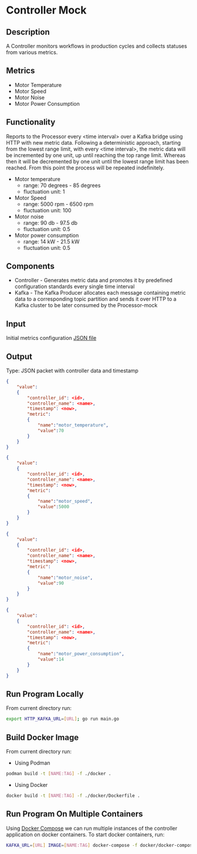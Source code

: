 # Controller Mock
## Description
A Controller monitors workflows in production cycles and collects statuses from various metrics.  

## Metrics
* Motor Temperature 
* Motor Speed 
* Motor Noise
* Motor Power Consumption

## Functionality
Reports to the Processor every \<time interval\> over a Kafka bridge using HTTP with new metric data. 
Following a deterministic approach, starting from the lowest range limit, with every \<time interval\>, the metric data will be incremented by one unit, up until reaching the top range limit. Whereas then it will be decremented by one unit until the lowest range limit has been reached. From this point the process will be repeated indefinitely.

* Motor temperature
    * range: 70 degrees - 85 degrees
    * fluctuation unit: 1
* Motor Speed 
    * range: 5000 rpm - 6500 rpm
    * fluctuation unit: 100
* Motor noise 
    * range: 90 db - 97.5 db
    * fluctuation unit: 0.5
* Motor power consumption 
    * range: 14 kW - 21.5 kW
    * fluctuation unit: 0.5



## Components
* Controller - Generates metric data and promotes it by predefined configuration standards every single time interval
* Kafka - The Kafka Producer allocates each message containing metric data to a corresponding topic partition and sends it over HTTP to a Kafka cluster to be later consumed by the Processor-mock

## Input
Initial metrics configuration [JSON file](pkg/controller/initial_metrics_config.json)

## Output
Type: JSON packet with controller data and timestamp 
```json
{
    "value": 
    {
        "controller_id": <id>,
        "controller_name": <name>,
        "timestamp": <now>,
        "metric":
        {
            "name":"motor_temperature",
            "value":70
        }
    }
}
```
``` json
{
    "value": 
    {
        "controller_id": <id>,
        "controller_name": <name>,
        "timestamp": <now>,
        "metric":
        {
            "name":"motor_speed",
            "value":5000
        }
    }
}
```
```json
{
    "value": 
    {
        "controller_id": <id>,
        "controller_name": <name>,
        "timestamp": <now>,
        "metric":
        {
            "name":"motor_noise",
            "value":90
        }
    }
}
```
```json
{
    "value": 
    {
        "controller_id": <id>,
        "controller_name": <name>,
        "timestamp": <now>,
        "metric":
        {
            "name":"motor_power_consumption",
            "value":14
        }
    }
}
```

## Run Program Locally
From current directory run:
```bash
export HTTP_KAFKA_URL=[URL]; go run main.go
```

## Build Docker Image

From current directory run:
* Using Podman
```bash
podman build -t [NAME:TAG] -f ./docker .
```
* Using Docker
```bash
docker build -t [NAME:TAG] -f ./docker/Dockerfile .
```

## Run Program On Multiple Containers

Using [Docker Compose](https://docs.docker.com/get-started/08_using_compose/) we can run multiple instances of the controller application on docker containers.
To start docker containers, run:
```bash
KAFKA_URL=[URL] IMAGE=[NAME:TAG] docker-compose -f docker/docker-compose.yaml up --scale controller=[NUMBER_OF_REPLICAS]
```